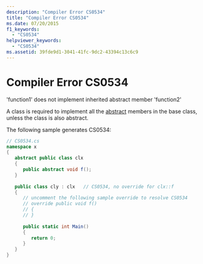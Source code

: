 ```yaml
---
description: "Compiler Error CS0534"
title: "Compiler Error CS0534"
ms.date: 07/20/2015
f1_keywords: 
  - "CS0534"
helpviewer_keywords: 
  - "CS0534"
ms.assetid: 39fde9d1-3041-41fc-9dc2-43394c13c6c9
---
```

# Compiler Error CS0534
'function1' does not implement inherited abstract member 'function2'  
  
 A class is required to implement all the [abstract](../language-reference/keywords/abstract.md) members in the base class, unless the class is also abstract.  
  
 The following sample generates CS0534:  
  
```csharp  
// CS0534.cs  
namespace x  
{  
   abstract public class clx  
   {  
      public abstract void f();  
   }  
  
   public class cly : clx   // CS0534, no override for clx::f  
   {  
      // uncomment the following sample override to resolve CS0534  
      // override public void f()  
      // {  
      // }  
  
      public static int Main()  
      {  
         return 0;  
      }  
   }  
}  
```
